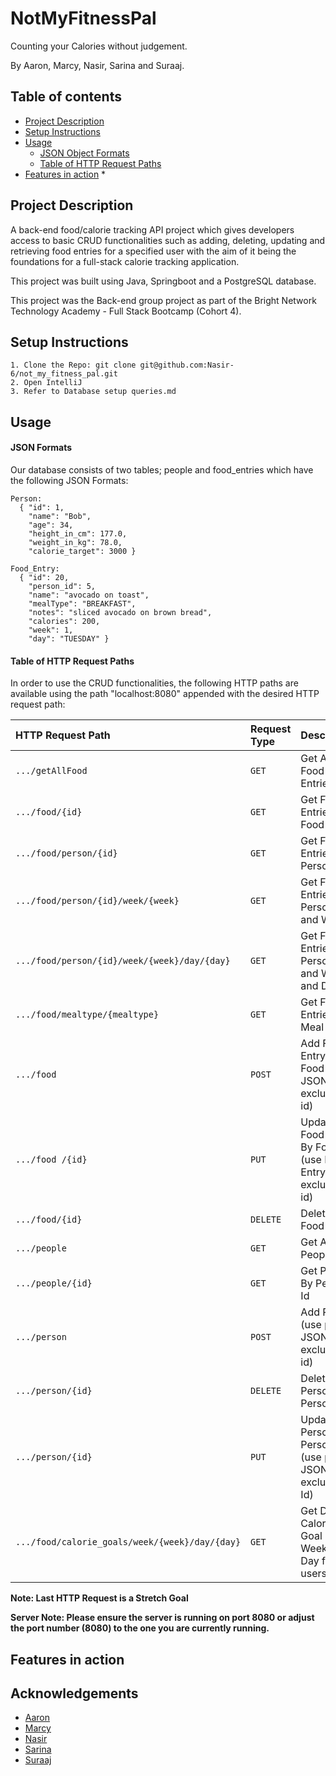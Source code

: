 
# NotMyFitnessPal

Counting your Calories without judgement.

By Aaron, Marcy, Nasir, Sarina and Suraaj.


## Table of contents
<!--ts-->
* [Project Description](#project-description)
* [Setup Instructions](#installation)
* [Usage](#usage)
    * [JSON Object Formats](#json-object-formats)
    * [Table of HTTP Request Paths](#table-of-http-request-paths)
* [Features in action](#features-in-action)
  * 
<!--te-->



## Project Description

A back-end food/calorie tracking API project which gives developers access to basic CRUD functionalities such as adding, deleting, updating and retrieving food entries for a specified user with the aim of it being the foundations for a full-stack calorie tracking application.

This project was built using Java, Springboot and a PostgreSQL database.

This project was the Back-end group project as part of the Bright Network Technology Academy - Full Stack Bootcamp (Cohort 4).


## Setup Instructions

    1. Clone the Repo: git clone git@github.com:Nasir-6/not_my_fitness_pal.git
    2. Open IntelliJ
    3. Refer to Database setup queries.md


## Usage
#### JSON Formats
Our database consists of two tables; people and food_entries which have the following JSON Formats:

```http
Person:
  { "id": 1, 
    "name": "Bob", 
    "age": 34, 
    "height_in_cm": 177.0, 
    "weight_in_kg": 78.0, 
    "calorie_target": 3000 }

Food_Entry:
  { "id": 20, 
    "person_id": 5, 
    "name": "avocado on toast", 
    "mealType": "BREAKFAST", 
    "notes": "sliced avocado on brown bread", 
    "calories": 200, 
    "week": 1, 
    "day": "TUESDAY" }
```
#### Table of HTTP Request Paths
In order to use the CRUD functionalities, the following HTTP paths are available using the path 
"localhost:8080" appended with the desired HTTP request path:

| HTTP Request Path                               | Request Type | Description                                                     |
|:------------------------------------------------|:-------------|:----------------------------------------------------------------|
| `.../getAllFood `                               | `GET`        | Get All Food Entries                                            |
| `.../food/{id} `                                | `GET`        | Get Food Entries by Food Id                                     |
| `.../food/person/{id} `                         | `GET`        | Get Food Entries By Person's Id                                 |
| `.../food/person/{id}/week/{week} `             | `GET`        | Get Food Entries By Person's Id and Week                        |
| `.../food/person/{id}/week/{week}/day/{day} `   | `GET`        | Get Food Entries By Person's Id and Week and Day                |
| `.../food/mealtype/{mealtype} `                 | `GET`        | Get Food Entries By Meal Type                                   |
| `.../food `                                     | `POST`       | Add Food Entry (use Food-Entry JSON excluding id)               |
| `.../food /{id}`                                | `PUT`        | Update Food Entry By Food Id (use Food-Entry JSON excluding id) |
| `.../food/{id} `                                | `DELETE`     | Delete Food Entry                                               |
| `.../people `                                   | `GET`        | Get All People                                                  |
| `.../people/{id} `                              | `GET`        | Get Person By Person's Id                                       |
| `.../person `                                   | `POST`       | Add Person (use person JSON excluding id)                       |
| `.../person/{id} `                              | `DELETE`     | Delete Person By Person's Id                                    |
| `.../person/{id} `                              | `PUT`        | Update Person By Person's Id (use person JSON excluding Id)     |
| `.../food/calorie_goals/week/{week}/day/{day} ` | `GET`        | Get Daily Calories Goal By Week and Day for all users           |


**Note: Last HTTP Request is a Stretch Goal**

**Server Note: Please ensure the server is running on port 8080 or adjust the port number (8080) to the one you are currently running.**

## Features in action

## Acknowledgements

- [Aaron](https://github.com/Aaron-Nazareth)
- [Marcy](https://github.com/mycp98)
- [Nasir](https://github.com/Nasir-6)
- [Sarina](https://github.com/sarinajsal)
- [Suraaj](https://github.com/SuraajL)



